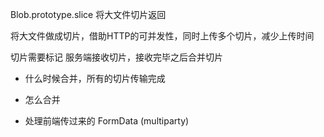 Blob.prototype.slice 将大文件切片返回

将大文件做成切片，借助HTTP的可并发性，同时上传多个切片，减少上传时间

切片需要标记
服务端接收切片，接收完毕之后合并切片

  - 什么时候合并，所有的切片传输完成
  - 怎么合并

  - 处理前端传过来的 FormData  (multiparty)